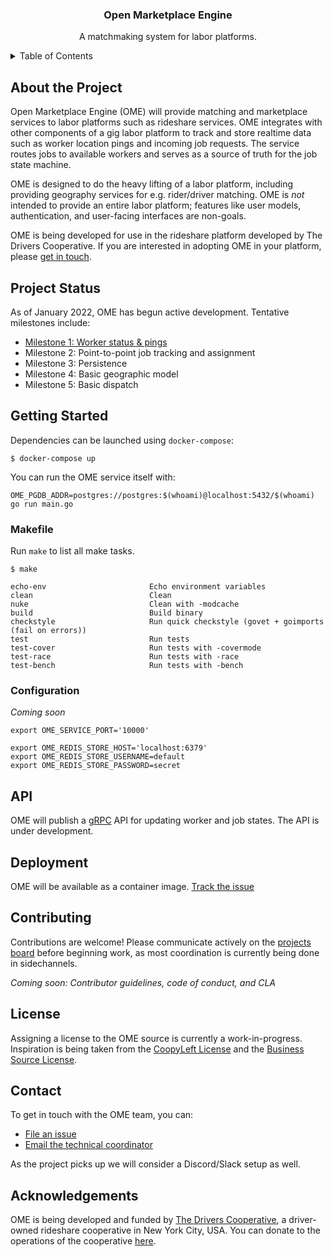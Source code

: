 <div id="top"></div>

<h3 align="center">Open Marketplace Engine</h3>

<p align="center">
  A matchmaking system for labor platforms.
</p>

<!-- TABLE OF CONTENTS -->
<details>
  <summary>Table of Contents</summary>
  <ol>
    <li><a href="#about-the-project">About The Project</a></li>
    <li><a href="#project-status">Project Status</a></li>
    <li><a href="#getting-started">Getting Started</a></li>
    <li><a href="#api">API</a></li>
    <li><a href="#deployment">Deployment</a></li>
    <li><a href="#contributing">Contributing</a></li>
    <li><a href="#license">License</a></li>
    <li><a href="#contact">Contact</a></li>
    <li><a href="#acknowledgements">Acknowledgments</a></li>
  </ol>
</details>

<!-- ABOUT THE PROJECT -->

## About the Project

Open Marketplace Engine (OME) will provide matching and marketplace services to labor platforms such as rideshare services. OME integrates with other components of a gig labor platform to track and store realtime data such as worker location pings and incoming job requests. The service routes jobs to available workers and serves as a source of truth for the job state machine.

OME is designed to do the heavy lifting of a labor platform, including providing geography services for e.g. rider/driver matching. OME is _not_ intended to provide an entire labor platform; features like user models, authentication, and user-facing interfaces are non-goals.

OME is being developed for use in the rideshare platform developed by The Drivers Cooperative. If you are interested in adopting OME in your platform, please [get in touch](mailto:jason@drivers.coop).


## Project Status

As of January 2022, OME has begun active development. Tentative milestones include:

- [Milestone 1: Worker status & pings](https://github.com/orgs/openmarketplaceengine/projects/1/views/1?layout=board)
- Milestone 2: Point-to-point job tracking and assignment
- Milestone 3: Persistence
- Milestone 4: Basic geographic model
- Milestone 5: Basic dispatch


## Getting Started

Dependencies can be launched using `docker-compose`:

```shell
$ docker-compose up
```

You can run the OME service itself with:
```shell
OME_PGDB_ADDR=postgres://postgres:$(whoami)@localhost:5432/$(whoami) go run main.go
```

### Makefile

Run `make` to list all make tasks.

```shell
$ make

echo-env                       Echo environment variables
clean                          Clean
nuke                           Clean with -modcache
build                          Build binary
checkstyle                     Run quick checkstyle (govet + goimports (fail on errors))
test                           Run tests
test-cover                     Run tests with -covermode
test-race                      Run tests with -race
test-bench                     Run tests with -bench
```

### Configuration

_Coming soon_

```shell
export OME_SERVICE_PORT='10000'

export OME_REDIS_STORE_HOST='localhost:6379'
export OME_REDIS_STORE_USERNAME=default
export OME_REDIS_STORE_PASSWORD=secret
```


## API

OME will publish a [gRPC](https://grpc.io/) API for updating worker and job states. The API is under development.


## Deployment

OME will be available as a container image. [Track the issue](https://github.com/openmarketplaceengine/openmarketplaceengine/issues/4)


## Contributing

Contributions are welcome! Please communicate actively on the [projects board](https://github.com/orgs/openmarketplaceengine/projects?type=beta) before beginning work, as most coordination is currently being done in sidechannels.

_Coming soon: Contributor guidelines, code of conduct, and CLA_


## License

Assigning a license to the OME source is currently a work-in-progress. Inspiration is being taken from the [CoopyLeft License](https://wiki.coopcycle.org/en:license) and the [Business Source License](https://mariadb.com/bsl11/).


## Contact

To get in touch with the OME team, you can:

- [File an issue](https://github.com/openmarketplaceengine/openmarketplaceengine/issues/new)
- [Email the technical coordinator](mailto:jason@drivers.coop)

As the project picks up we will consider a Discord/Slack setup as well.


## Acknowledgements

OME is being developed and funded by [The Drivers Cooperative](https://drivers.coop), a driver-owned rideshare cooperative in New York City, USA. You can donate to the operations of the cooperative [here](https://ioby.org/project/system-change-rideshare-platform-economy).
